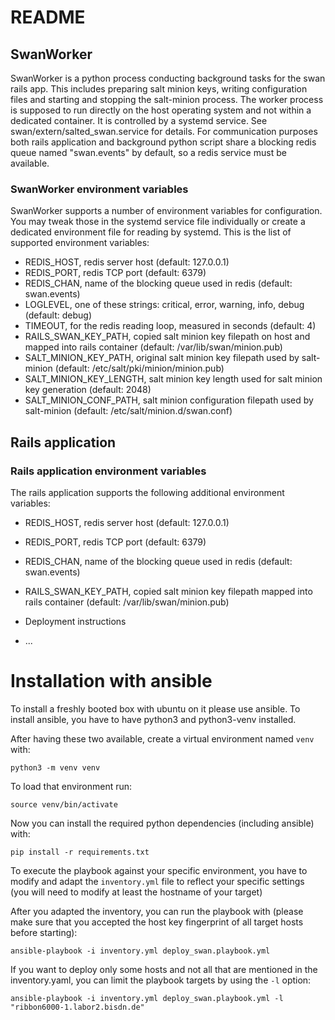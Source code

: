 # README

## SwanWorker

SwanWorker is a python process conducting background tasks for the swan rails app.
This includes preparing salt minion keys, writing configuration files and starting
and stopping the salt-minion process. The worker process is supposed to run directly
on the host operating system and not within a dedicated container. It is controlled
by a systemd service. See swan/extern/salted\_swan.service for details.
For communication purposes both rails application and background python script share
a blocking redis queue named "swan.events" by default, so a redis service must be 
available. 

### SwanWorker environment variables

SwanWorker supports a number of environment variables for configuration. You may
tweak those in the systemd service file individually or create a dedicated 
environment file for reading by systemd. This is the list of supported environment
variables:

* REDIS\_HOST, redis server host (default: 127.0.0.1)
* REDIS\_PORT, redis TCP port (default: 6379)
* REDIS\_CHAN, name of the blocking queue used in redis (default: swan.events)
* LOGLEVEL, one of these strings: critical, error, warning, info, debug (default: debug)
* TIMEOUT, for the redis reading loop, measured in seconds (default: 4)
* RAILS\_SWAN\_KEY\_PATH, copied salt minion key filepath on host and mapped into rails container (default: /var/lib/swan/minion.pub)
* SALT\_MINION\_KEY\_PATH, original salt minion key filepath used by salt-minion (default: /etc/salt/pki/minion/minion.pub)
* SALT\_MINION\_KEY\_LENGTH, salt minion key length used for salt minion key generation (default: 2048)
* SALT\_MINION\_CONF\_PATH, salt minion configuration filepath used by salt-minion (default: /etc/salt/minion.d/swan.conf)

## Rails application

### Rails application environment variables

The rails application supports the following additional environment variables:

* REDIS\_HOST, redis server host (default: 127.0.0.1)
* REDIS\_PORT, redis TCP port (default: 6379)
* REDIS\_CHAN, name of the blocking queue used in redis (default: swan.events)
* RAILS\_SWAN\_KEY\_PATH, copied salt minion key filepath mapped into rails container (default: /var/lib/swan/minion.pub)

* Deployment instructions

* ...

# Installation with ansible

To install a freshly booted  box with ubuntu on it please use ansible.
To install ansible, you have to have python3 and python3-venv installed.

After having these two available, create a virtual environment named `venv` with:
```
python3 -m venv venv
```

To load that environment run:
```
source venv/bin/activate
```

Now you can install the required python dependencies (including ansible) with:
```
pip install -r requirements.txt
```

To execute the playbook against your specific environment, you have to modify
and adapt the `inventory.yml` file to reflect your specific settings (you will
need to modify at least the hostname of your target)

After you adapted the inventory, you can run the playbook with (please make sure
that you accepted the host key fingerprint of all target hosts before starting):
```
ansible-playbook -i inventory.yml deploy_swan.playbook.yml
```

If you want to deploy only some hosts and not all that are mentioned in the
inventory.yaml, you can limit the playbook targets by using the `-l` option:
```
ansible-playbook -i inventory.yml deploy_swan.playbook.yml -l "ribbon6000-1.labor2.bisdn.de"
```

